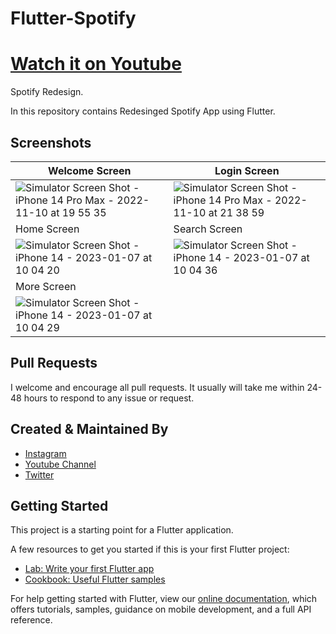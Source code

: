 # Flutter-Spotify

# [Watch it on Youtube](https://www.youtube.com/channel/UCM1OzZsZ5FQIg01vdKGAw7g)

Spotify Redesign.

In this repository contains Redesinged Spotify App using Flutter.

## Screenshots

| Welcome Screen  | Login Screen |
| ------------- | ------------- |
| ![Simulator Screen Shot - iPhone 14 Pro Max - 2022-11-10 at 19 55 35](https://user-images.githubusercontent.com/14290499/201520387-8715ee0e-f689-44fe-ac4b-cae6505f0dda.png)  | ![Simulator Screen Shot - iPhone 14 Pro Max - 2022-11-10 at 21 38 59](https://user-images.githubusercontent.com/14290499/201520398-edf21842-e948-44a5-a8b7-02b15e3ea0f7.png)  |
| Home Screen | Search Screen |
| ![Simulator Screen Shot - iPhone 14 - 2023-01-07 at 10 04 20](https://user-images.githubusercontent.com/14290499/211138790-b4ca340d-17c0-43d4-bb22-816af8a9b165.png) |![Simulator Screen Shot - iPhone 14 - 2023-01-07 at 10 04 36](https://user-images.githubusercontent.com/14290499/211138794-b5c1f0d5-cdfa-4bb8-b8aa-8c3344b4ed74.png)
| More Screen | |
|  ![Simulator Screen Shot - iPhone 14 - 2023-01-07 at 10 04 29](https://user-images.githubusercontent.com/14290499/211138888-c7383c23-c54f-49e4-afc3-86f8d6bfd555.png)

## Pull Requests

I welcome and encourage all pull requests. It usually will take me within 24-48 hours to respond to any issue or request.


## Created & Maintained By

- [Instagram](https://www.instagram.com/faiz.rhm)
- [Youtube Channel](https://www.youtube.com/channel/UCM1OzZsZ5FQIg01vdKGAw7g)
- [Twitter](https://twitter.com/faiz_rhm)


## Getting Started

This project is a starting point for a Flutter application.

A few resources to get you started if this is your first Flutter project:

- [Lab: Write your first Flutter app](https://flutter.dev/docs/get-started/codelab)
- [Cookbook: Useful Flutter samples](https://flutter.dev/docs/cookbook)

For help getting started with Flutter, view our
[online documentation](https://flutter.dev/docs), which offers tutorials,
samples, guidance on mobile development, and a full API reference.
